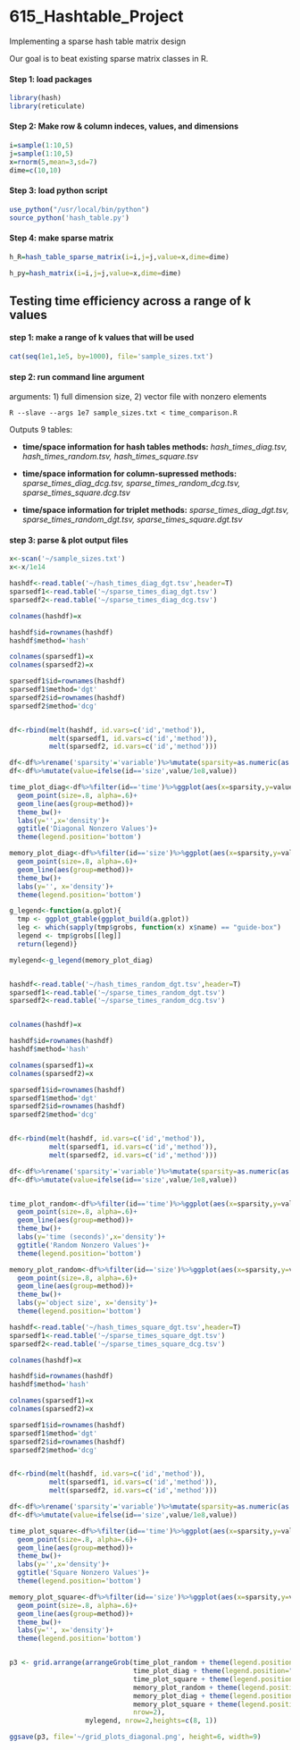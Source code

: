 # 615_Hashtable_Project
Implementing a sparse hash table matrix design

Our goal is to beat existing sparse matrix classes in R.
#### Step 1: load packages
```R
library(hash)
library(reticulate)
```

#### Step 2: Make row & column indeces, values, and dimensions
```R
i=sample(1:10,5)
j=sample(1:10,5)
x=rnorm(5,mean=3,sd=7)
dime=c(10,10)
```

#### Step 3: load python script
```R
use_python("/usr/local/bin/python")
source_python('hash_table.py')
```


#### Step 4: make sparse matrix
```R
h_R=hash_table_sparse_matrix(i=i,j=j,value=x,dime=dime)

h_py=hash_matrix(i=i,j=j,value=x,dime=dime)
```

## Testing time efficiency across a range of k values

#### step 1: make a range of k values that will be used 
```R
cat(seq(1e1,1e5, by=1000), file='sample_sizes.txt')
```

#### step 2: run command line argument
arguments: 1) full dimension size, 2) vector file with nonzero elements
```console
R --slave --args 1e7 sample_sizes.txt < time_comparison.R
```

Outputs 9 tables: 

- **time/space information for hash tables methods:** *hash_times_diag.tsv, hash_times_random.tsv, hash_times_square.tsv*


- **time/space information for column-supressed methods:** *sparse_times_diag_dcg.tsv, sparse_times_random_dcg.tsv, sparse_times_square.dcg.tsv*

- **time/space information for triplet methods:** *sparse_times_diag_dgt.tsv, sparse_times_random_dgt.tsv, sparse_times_square.dgt.tsv*


#### step 3: parse & plot output files
```R
x<-scan('~/sample_sizes.txt')
x<-x/1e14

hashdf<-read.table('~/hash_times_diag_dgt.tsv',header=T)
sparsedf1<-read.table('~/sparse_times_diag_dgt.tsv')
sparsedf2<-read.table('~/sparse_times_diag_dcg.tsv')

colnames(hashdf)=x

hashdf$id=rownames(hashdf)
hashdf$method='hash'

colnames(sparsedf1)=x
colnames(sparsedf2)=x

sparsedf1$id=rownames(hashdf)
sparsedf1$method='dgt'
sparsedf2$id=rownames(hashdf)
sparsedf2$method='dcg'


df<-rbind(melt(hashdf, id.vars=c('id','method')), 
          melt(sparsedf1, id.vars=c('id','method')),
          melt(sparsedf2, id.vars=c('id','method')))

df<-df%>%rename('sparsity'='variable')%>%mutate(sparsity=as.numeric(as.character(sparsity)))
df<-df%>%mutate(value=ifelse(id=='size',value/1e8,value))

time_plot_diag<-df%>%filter(id=='time')%>%ggplot(aes(x=sparsity,y=value,color=method))+
  geom_point(size=.8, alpha=.6)+
  geom_line(aes(group=method))+
  theme_bw()+
  labs(y='',x='density')+
  ggtitle('Diagonal Nonzero Values')+
  theme(legend.position='bottom')

memory_plot_diag<-df%>%filter(id=='size')%>%ggplot(aes(x=sparsity,y=value,color=method))+
  geom_point(size=.8, alpha=.6)+
  geom_line(aes(group=method))+
  theme_bw()+
  labs(y='', x='density')+
  theme(legend.position='bottom')

g_legend<-function(a.gplot){
  tmp <- ggplot_gtable(ggplot_build(a.gplot))
  leg <- which(sapply(tmp$grobs, function(x) x$name) == "guide-box")
  legend <- tmp$grobs[[leg]]
  return(legend)}

mylegend<-g_legend(memory_plot_diag)


hashdf<-read.table('~/hash_times_random_dgt.tsv',header=T)
sparsedf1<-read.table('~/sparse_times_random_dgt.tsv')
sparsedf2<-read.table('~/sparse_times_random_dcg.tsv')


colnames(hashdf)=x

hashdf$id=rownames(hashdf)
hashdf$method='hash'

colnames(sparsedf1)=x
colnames(sparsedf2)=x

sparsedf1$id=rownames(hashdf)
sparsedf1$method='dgt'
sparsedf2$id=rownames(hashdf)
sparsedf2$method='dcg'


df<-rbind(melt(hashdf, id.vars=c('id','method')), 
          melt(sparsedf1, id.vars=c('id','method')),
          melt(sparsedf2, id.vars=c('id','method')))

df<-df%>%rename('sparsity'='variable')%>%mutate(sparsity=as.numeric(as.character(sparsity)))
df<-df%>%mutate(value=ifelse(id=='size',value/1e8,value))


time_plot_random<-df%>%filter(id=='time')%>%ggplot(aes(x=sparsity,y=value,color=method))+
  geom_point(size=.8, alpha=.6)+
  geom_line(aes(group=method))+
  theme_bw()+
  labs(y='time (seconds)',x='density')+
  ggtitle('Random Nonzero Values')+
  theme(legend.position='bottom')

memory_plot_random<-df%>%filter(id=='size')%>%ggplot(aes(x=sparsity,y=value,color=method))+
  geom_point(size=.8, alpha=.6)+
  geom_line(aes(group=method))+
  theme_bw()+
  labs(y='object size', x='density')+
  theme(legend.position='bottom')

hashdf<-read.table('~/hash_times_square_dgt.tsv',header=T)
sparsedf1<-read.table('~/sparse_times_square_dgt.tsv')
sparsedf2<-read.table('~/sparse_times_square_dcg.tsv')

colnames(hashdf)=x

hashdf$id=rownames(hashdf)
hashdf$method='hash'

colnames(sparsedf1)=x
colnames(sparsedf2)=x

sparsedf1$id=rownames(hashdf)
sparsedf1$method='dgt'
sparsedf2$id=rownames(hashdf)
sparsedf2$method='dcg'


df<-rbind(melt(hashdf, id.vars=c('id','method')), 
          melt(sparsedf1, id.vars=c('id','method')),
          melt(sparsedf2, id.vars=c('id','method')))

df<-df%>%rename('sparsity'='variable')%>%mutate(sparsity=as.numeric(as.character(sparsity)))
df<-df%>%mutate(value=ifelse(id=='size',value/1e8,value))

time_plot_square<-df%>%filter(id=='time')%>%ggplot(aes(x=sparsity,y=value,color=method))+
  geom_point(size=.8, alpha=.6)+
  geom_line(aes(group=method))+
  theme_bw()+
  labs(y='',x='density')+
  ggtitle('Square Nonzero Values')+
  theme(legend.position='bottom')

memory_plot_square<-df%>%filter(id=='size')%>%ggplot(aes(x=sparsity,y=value,color=method))+
  geom_point(size=.8, alpha=.6)+
  geom_line(aes(group=method))+
  theme_bw()+
  labs(y='', x='density')+
  theme(legend.position='bottom')


p3 <- grid.arrange(arrangeGrob(time_plot_random + theme(legend.position="none"),
                               time_plot_diag + theme(legend.position="none"),
                               time_plot_square + theme(legend.position="none"),
                               memory_plot_random + theme(legend.position="none"),
                               memory_plot_diag + theme(legend.position="none"),
                               memory_plot_square + theme(legend.position="none"),
                               nrow=2),
                   mylegend, nrow=2,heights=c(8, 1))

ggsave(p3, file='~/grid_plots_diagonal.png', height=6, width=9)
```
